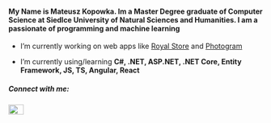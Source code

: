 <h4 align="left">My Name is Mateusz Kopowka. Im a Master Degree graduate of Computer Science at Siedlce University of Natural Sciences and Humanities. I am a passionate of programming and machine learning</h4>

- I’m currently working on web apps like [Royal Store](https://github.com/mkopowka/Shop) and  [Photogram](https://github.com/mkopowka/Photogram)

- I’m currently using/learning **C#, .NET, ASP.NET, .NET Core, Entity Framework, JS, TS, Angular, React**


<h5 align="left">Connect with me:</h3>
<a href="https://www.linkedin.com/in/mateuszkopowka/" target="blank"><img align="center" src="https://raw.githubusercontent.com/rahuldkjain/github-profile-readme-generator/master/src/images/icons/Social/linked-in-alt.svg" alt="mkopowka" height="20" width="30" /></a>
